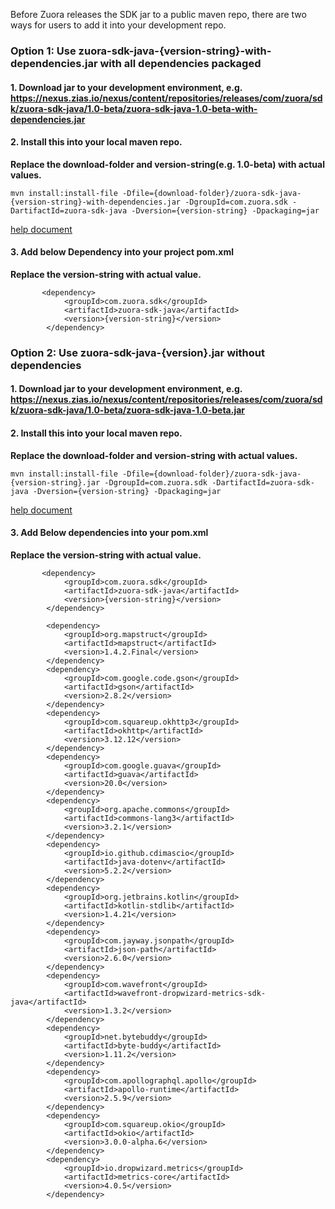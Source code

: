 

Before Zuora releases the SDK jar to a public maven repo, there are two ways for users to add it into your development repo.



### Option 1: Use zuora-sdk-java-{version-string}-with-dependencies.jar with all dependencies packaged
#### 1. Download jar to your development environment, e.g. https://nexus.zias.io/nexus/content/repositories/releases/com/zuora/sdk/zuora-sdk-java/1.0-beta/zuora-sdk-java-1.0-beta-with-dependencies.jar

#### 2. Install this into your local maven repo.
**Replace the download-folder and version-string(e.g. 1.0-beta) with actual values.**  
```
mvn install:install-file -Dfile={download-folder}/zuora-sdk-java-{version-string}-with-dependencies.jar -DgroupId=com.zuora.sdk -DartifactId=zuora-sdk-java -Dversion={version-string} -Dpackaging=jar
```
[help document](https://mkyong.com/maven/how-to-include-library-manully-into-maven-local-repository/)

#### 3. Add below Dependency into your project pom.xml
**Replace the version-string with actual value.**  
```
       <dependency>
            <groupId>com.zuora.sdk</groupId>
            <artifactId>zuora-sdk-java</artifactId>
            <version>{version-string}</version>
        </dependency>
```



### Option 2: Use zuora-sdk-java-{version}.jar without dependencies
#### 1. Download jar to your development environment, e.g. https://nexus.zias.io/nexus/content/repositories/releases/com/zuora/sdk/zuora-sdk-java/1.0-beta/zuora-sdk-java-1.0-beta.jar

#### 2. Install this into your local maven repo.
**Replace the download-folder and version-string with actual values.**  
```
mvn install:install-file -Dfile={download-folder}/zuora-sdk-java-{version-string}.jar -DgroupId=com.zuora.sdk -DartifactId=zuora-sdk-java -Dversion={version-string} -Dpackaging=jar
```
[help document](https://mkyong.com/maven/how-to-include-library-manully-into-maven-local-repository/)

#### 3. Add Below dependencies into your pom.xml
**Replace the version-string with actual value.**  
```
       <dependency>
            <groupId>com.zuora.sdk</groupId>
            <artifactId>zuora-sdk-java</artifactId>
            <version>{version-string}</version>
        </dependency>

        <dependency>
            <groupId>org.mapstruct</groupId>
            <artifactId>mapstruct</artifactId>
            <version>1.4.2.Final</version>
        </dependency>
        <dependency>
            <groupId>com.google.code.gson</groupId>
            <artifactId>gson</artifactId>
            <version>2.8.2</version>
        </dependency>
        <dependency>
            <groupId>com.squareup.okhttp3</groupId>
            <artifactId>okhttp</artifactId>
            <version>3.12.12</version>
        </dependency>
        <dependency>
            <groupId>com.google.guava</groupId>
            <artifactId>guava</artifactId>
            <version>20.0</version>
        </dependency>
        <dependency>
            <groupId>org.apache.commons</groupId>
            <artifactId>commons-lang3</artifactId>
            <version>3.2.1</version>
        </dependency>
        <dependency>
            <groupId>io.github.cdimascio</groupId>
            <artifactId>java-dotenv</artifactId>
            <version>5.2.2</version>
        </dependency>
        <dependency>
            <groupId>org.jetbrains.kotlin</groupId>
            <artifactId>kotlin-stdlib</artifactId>
            <version>1.4.21</version>
        </dependency>
        <dependency>
            <groupId>com.jayway.jsonpath</groupId>
            <artifactId>json-path</artifactId>
            <version>2.6.0</version>
        </dependency>
        <dependency>
            <groupId>com.wavefront</groupId>
            <artifactId>wavefront-dropwizard-metrics-sdk-java</artifactId>
            <version>1.3.2</version>
        </dependency>
        <dependency>
            <groupId>net.bytebuddy</groupId>
            <artifactId>byte-buddy</artifactId>
            <version>1.11.2</version>
        </dependency>
        <dependency>
            <groupId>com.apollographql.apollo</groupId>
            <artifactId>apollo-runtime</artifactId>
            <version>2.5.9</version>
        </dependency>
        <dependency>
            <groupId>com.squareup.okio</groupId>
            <artifactId>okio</artifactId>
            <version>3.0.0-alpha.6</version>
        </dependency>
        <dependency>
            <groupId>io.dropwizard.metrics</groupId>
            <artifactId>metrics-core</artifactId>
            <version>4.0.5</version>
        </dependency>
```
